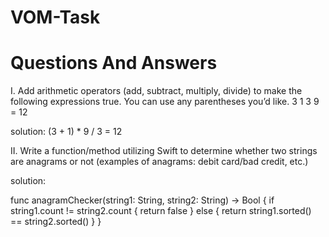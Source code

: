 # VOM-Task

 # Questions And Answers

I. Add arithmetic operators (add, subtract, multiply, divide) to make the following expressions
true. You can use any parentheses you’d like.
3 1 3 9 = 12
 
 solution: (3 + 1) * 9 / 3 = 12
 
 
 II. Write a function/method utilizing Swift to determine whether two strings are anagrams or not
(examples of anagrams: debit card/bad credit, etc.)

solution: 
   
   func anagramChecker(string1: String, string2: String) -> Bool {
        if string1.count != string2.count {
            return false
        } else {
            return string1.sorted() == string2.sorted()
        }
     }
